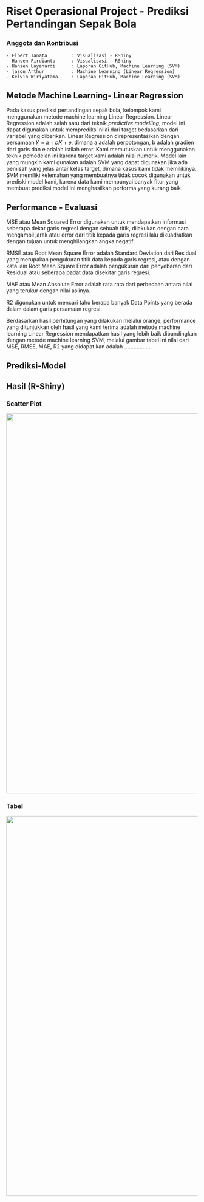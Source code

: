 # Riset Operasional Project - Prediksi Pertandingan Sepak Bola
### Anggota dan Kontribusi
    - Elbert Tanata         : Visualisasi - RShiny
    - Hansen Firdianto      : Visualisasi - RShiny
    - Hansen Layanardi      : Laporan GitHub, Machine Learning (SVM)
    - jason Arthur          : Machine Learning (Linear Regression)
    - Kelvin Wiriyatama     : Laporan GitHub, Machine Learning (SVM)
## Metode Machine Learning- Linear Regression

Pada kasus prediksi pertandingan sepak bola, kelompok kami menggunakan metode machine learning Linear Regression. Linear Regression adalah salah satu dari teknik _predictive modelling_, model ini dapat digunakan untuk memprediksi nilai dari target bedasarkan dari variabel yang diberikan. Linear Regression direpresentasikan dengan persamaan 𝑌 = 𝑎 + 𝑏𝑋 + 𝑒, dimana a adalah perpotongan, b adalah gradien dari garis dan e adalah istilah error. Kami memutuskan untuk menggunakan teknik pemodelan ini karena target kami adalah nilai numerik. Model lain yang mungkin kami gunakan adalah SVM yang dapat digunakan jika ada pemisah yang jelas antar kelas target, dimana kasus kami tidak memilikinya. SVM memiliki kelemahan yang membuatnya tidak cocok digunakan untuk prediski model kami, karena data kami mempunyai banyak fitur yang membuat prediksi model ini menghasilkan performa yang kurang baik.

## Performance - Evaluasi

MSE atau Mean Squared Error digunakan untuk mendapatkan informasi seberapa dekat garis regresi dengan sebuah titik, dilakukan dengan cara mengambil jarak atau error dari titik kepada garis regresi lalu dikuadratkan dengan tujuan untuk menghilangkan angka negatif.

RMSE atau Root Mean Square Error adalah Standard Deviation dari Residual yang merupakan pengukuran titik data kepada garis regresi, atau dengan kata lain Root Mean Square Error adalah pengukuran dari penyebaran dari Residual atau seberapa padat data disekitar garis regresi.

MAE atau Mean Absolute Error adalah rata rata dari perbedaan antara nilai yang terukur dengan nilai aslinya.

R2 digunakan untuk mencari tahu berapa banyak Data Points yang berada dalam dalam garis persamaan regresi.

Berdasarkan hasil perhitungan yang dilakukan melalui orange, performance yang ditunjukkan oleh hasil yang kami terima adalah metode machine learning Linear Regression mendapatkan hasil yang lebih baik dibandingkan dengan metode machine learning SVM, melalui gambar tabel ini nilai dari MSE, RMSE, MAE, R2 yang didapat kan adalah ..................

## Prediksi-Model



## Hasil (R-Shiny)

### Scatter Plot

<img src="https://github.com/kelvin8701/Riset-Operasional-Project---Prediksi-Pertandingan-Sepak-Bola/blob/main/RShiny%20Scatter%20Plot.png" width="1000">

### Tabel

<img src="https://github.com/kelvin8701/Riset-Operasional-Project---Prediksi-Pertandingan-Sepak-Bola/blob/main/RShiny%20Table.png" width="1000">
